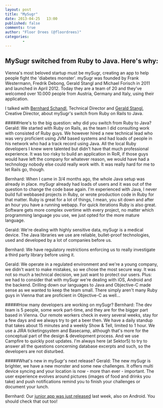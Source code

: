 ```yaml
---
layout: post
title: "MySugr"
date: 2013-04-25   13:00
published: false
comments: true
author: "Floor Drees (@floordrees)"
categories:
        - 
---
```


## MySugr switched from Ruby to Java. Here's why:

Vienna's most beloved startup must be mySugr, creating an app to help people fight the 'diabetes monster'. mySugr was founded by Frank Westermann, Fredrik Debong, Gerald Stangl and Michael Forisch in 2011 and launched in April 2012. Today they are a team of 20 and they've welcomed over 10.000 people from Austria, Germany and Italy, using their application.  
 
I talked with [Bernhard Schandl][2], Technical Director and [Gerald Stangl][3], Creative Director, about mySugr's switch from Ruby on Rails to Java. 

#####Here's to the big question: why did you switch from Ruby to Java?
Gerald: We started with Ruby on Rails, as the team I did consulting work with consisted of Ruby guys. We however hired a new technical lead who was very proficient using JVM based systems and had loads of people in his network who had a track record using Java. All the local Ruby developers I knew were talented but didn't have that much professional experience. It was too risky to build an application in RoR, if those guys would have left the company for whatever reason, we would have had a technology nobody else could really work with. It was really hard for me to let Rails go, though.

Bernhard: When I came in 3/4 months ago, the whole Java setup was already in place. mySugr already had loads of users and it was out of the question to change the code base again. I'm experienced with Java, I never build full webbased projects in Ruby, or wrote production code in Ruby for that matter. Ruby is great for a lot of things, I mean, you sit down and after an hour you have a running webapp. For quick iterations Ruby is also great. Software gets more complex overtime with every project, no matter which programming language you use, we just opted for the more mature language. 

Gerald: We're dealing with highly sensitive data, mySugr is a medical device. The Java libraries we use are reliable, bullet-proof technologies, used and developed by a lot of companies before us. 

Bernhard: We have regulatory restrictions enforcing us to really investigate a third party library before using it. 

Gerald: We operate in a regulated environment and we're a young company, we didn't want to make mistakes, so we chose the most secure way. It was not so much a technical decision, we just want to protect our users. Plus: we had to consider that with mySugr we're dealing with iOS, Android and the backend. Drilling down our languages to Java and Objective-C made sense as we wanted to keep the team small. There simply aren't many Ruby guys in Vienna that are proficient in Objective-C as well...

#####How many developers are working on mySugr?
Bernhard: The dev team is 5 people, some work part-time, and they are for the bigger part based in Vienna. Our remote workers check in every several weeks, stay for a few days and we always try to get a beer then. We have a daily standup that takes about 15 minutes and a weekly Show & Tell, limited to 1 hour. We use a JIRA ticketingsystem and Basecamp, although that's more for the conceptual part of the design & development process. And we use Campfire to quickly post updates. I'm always here (at Sektor5) to try to answer all the questions concerning database excerpts and such, so the developers are not disturbed.

#####What's new in mySugr's next release?
Gerald: The new mySugr is brighter, we have a new monster and some new challenges. It offers multi device syncing and your location is now - more than ever - important. The user experience evolves around pictures (images of food and drinks you take) and push notifications remind you to finish your challenges or document your lunch. 

Bernhard: Our [junior app was just released][4] last week, also on Android. You should check that out too!

[1]: https://mysugr.com
[2]: https://twitter.com/besbes
[3]: https://twitter.com/geraldstangl
[4]: http://www.inventures.eu/mysugr-junior-answering-to-an-alarming-trend
